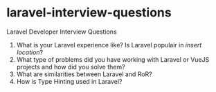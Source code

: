 # laravel-interview-questions
Laravel Developer Interview Questions


1. What is your Laravel experience like? Is Laravel populair in *insert location*?
2. What type of problems did you have working with Laravel or VueJS projects and how did you solve them?
3. What are similarities between Laravel and RoR?
4. How is Type Hinting used in Laravel?
